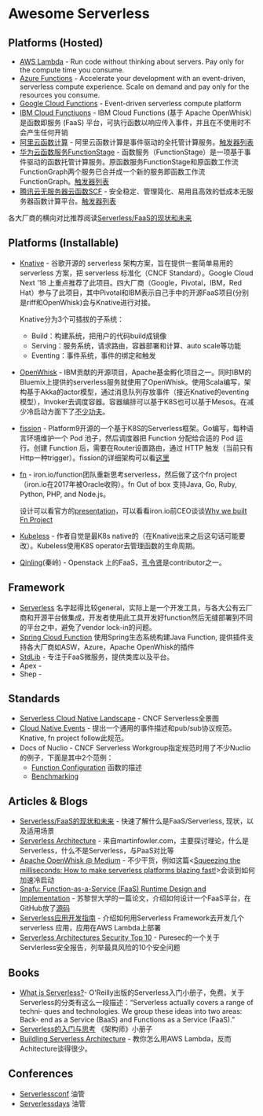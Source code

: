 # Awesome Serverless

## Platforms (Hosted)

- [AWS Lambda](https://aws.amazon.com/lambda) - Run code without thinking about servers. Pay only for the compute time you consume.
- [Azure Functions](https://azure.microsoft.com/en-us/services/functions/) - Accelerate your development with an event-driven, serverless compute experience. Scale on demand and pay only for the resources you consume.
- [Google Cloud Functions](https://cloud.google.com/functions/docs/) - Event-driven serverless compute platform
- [IBM Cloud Functiuons](https://console.bluemix.net/openwhisk) - IBM Cloud Functions (基于 Apache OpenWhisk）是函数即服务 (FaaS) 平台，可执行函数以响应传入事件，并且在不使用时不会产生任何开销
- [阿里云函数计算](https://help.aliyun.com/product/50980.html?spm=a2c4g.11186623.6.539.2f8b29e9IFTorg) - 阿里云函数计算是事件驱动的全托管计算服务。[触发器列表](https://help.aliyun.com/document_detail/74707.html?spm=a2c4g.11186623.6.570.38ea68a0KROFyX)
- [华为云函数服务FunctionStage](https://www.huaweicloud.com/product/functionstage.html) - 函数服务（FunctionStage）是一项基于事件驱动的函数托管计算服务。原函数服务FunctionStage和原函数工作流FunctionGraph两个服务已合并成一个新的服务即函数工作流FunctionGraph。[触发器列表](https://support.huaweicloud.com/usermanual-functiongraph/functiongraph_01_0160.html)
- [腾讯云无服务器云函数SCF](https://cloud.tencent.com/product/scf) - 安全稳定、管理简化、易用且高效的低成本无服务器函数计算平台。[触发器列表](https://cloud.tencent.com/document/product/583/9705)

各大厂商的横向对比推荐阅读[Serverless/FaaS的现状和未来](http://jolestar.com/serverless-faas-current-status-and-future/)

## Platforms (Installable)

- [Knative](https://github.com/knative) - 谷歌开源的 serverless 架构方案，旨在提供一套简单易用的 serverless 方案，把 serverless 标准化（CNCF Standard）。Google Cloud Next '18 上重点推荐了此项目。四大厂商（Google，Pivotal，IBM，Red Hat）参与了此项目，其中Pivotal和IBM表示自己手中的开源FaaS项目(分别是riff和OpenWhisk)会与Knative进行对接。

  Knative分为3个可插拔的子系统：

  - Build：构建系统，把用户的代码build成镜像
  - Serving：服务系统，请求路由，容器部署和计算、auto scale等功能
  - Eventing：事件系统，事件的绑定和触发

- [OpenWhisk](https://openwhisk.apache.org/) - IBM贡献的开源项目，Apache基金孵化项目之一。同时IBM的Bluemix上提供的serverless服务就使用了OpenWhisk。使用Scala编写，架构基于Akka的actor模型，通过消息队列存放事件（接近Knative的eventing模型），Invoker去调度容器。容器编排可以基于K8S也可以基于Mesos。在减少冷启动方面下了[不少功夫](https://medium.com/openwhisk/squeezing-the-milliseconds-how-to-make-serverless-platforms-blazing-fast-aea0e9951bd0)。

- [fission](https://github.com/fission/fission) - Platform9开源的一个基于K8S的Serverless框架。Go编写，每种语言环境维护一个 Pod 池子，然后调度器把 Function 分配给合适的 Pod 运行。创建 Function 后，需要在Router设置路由，通过 HTTP 触发（当前只有Http一种trigger）。fission的详细架构可以看[这里](https://github.com/fission/fission/blob/master/Documentation/Architecture.md)

- [fn](https://github.com/fnproject/fn) - iron.io/function团队重新思考serverless，然后做了这个fn project（iron.io在2017年被Oracle收购）。fn Out of box 支持Java, Go, Ruby, Python, PHP, and Node.js。

  设计可以看官方的[presentation](https://docs.google.com/presentation/d/1zdgzSgCfhmF_zK-ziMB_-oqG2C2xVlCE90M1aO70SqU/edit#slide=id.g2d4c809d12_0_1)，可以看看iron.io前CEO谈谈[Why we built Fn Project](https://medium.com/fnproject/8-reasons-why-we-built-the-fn-project-bcfe45c5ae63)

- [Kubeless](https://github.com/kubeless/kubeless) - 作者自觉是最K8s native的（在Knative出来之后这句话可能要改）。Kubeless使用K8S operator去管理函数的生命周期。

- [Qinling](https://github.com/openstack/qinling)(秦岭) - Openstack 上的FaaS，[孔令贤](https://lingxiankong.github.io/index.html)是contributor之一。

## Framework

- [Serverless](https://serverless.com/) 名字起得比较general，实际上是一个开发工具，与各大公有云厂商和开源平台做集成，开发者使用此工具开发好function然后无缝部署到不同的平台之中，避免了vendor lock-in的问题。
- [Spring Cloud Function](https://cloud.spring.io/spring-cloud-function/) 使用Spring生态系统构建Java Function, 提供插件支持各大厂商如ASW，Azure，Apache OpenWhisk的插件
- [StdLib](https://github.com/stdlib/lib) - 专注于FaaS微服务，提供类库以及平台。
- Apex - <TODO>
- Shep - <TODO>

## Standards

- [Serverless Cloud Native Landscape](https://github.com/cncf/wg-serverless) - CNCF Serverless全景图
- [Cloud Native Events](https://github.com/cncf/wg-serverless/tree/master/proposals/cloudevents) - 提出一个通用的事件描述和pub/sub协议规范。Knative, fn project follow此规范。
- Docs of Nuclio - CNCF Serverless Workgroup指定规范时用了不少Nuclio的例子，下面是其中2个范例：
  - [Function Configuration](https://github.com/nuclio/nuclio/blob/master/docs/reference/function-configuration/function-configuration-reference.md) 函数的描述
  - [Benchmarking](https://github.com/nuclio/nuclio/blob/master/docs/tasks/benchmarking.md)

## Articles & Blogs

- [Serverless/FaaS的现状和未来](http://jolestar.com/serverless-faas-current-status-and-future/) - 快速了解什么是FaaS/Serverless, 现状，以及适用场景
- [Serverless Architecture](https://martinfowler.com/articles/serverless.html) - 来自martinfowler.com，主要探讨理论，什么是Serverless，什么不是Serverless，与PaaS对比等
- [Apache OpenWhisk @ Medium](https://medium.com/openwhisk) - 不少干货，例如这篇<[Squeezing the milliseconds: How to make serverless platforms blazing fast!](https://medium.com/openwhisk/squeezing-the-milliseconds-how-to-make-serverless-platforms-blazing-fast-aea0e9951bd0)>会谈到如何加速冷启动
- [Snafu: Function-as-a-Service (FaaS) Runtime Design and Implementation](https://arxiv.org/abs/1703.07562) - 苏黎世大学的一篇论文，介绍如何设计一个FaaS平台，在GitHub放了[源码](https://github.com/serviceprototypinglab/snafu)
- [Serverless应用开发指南](http://serverless.ink/) - 介绍如何用Serverless Framework去开发几个serverless 应用，应用在AWS Lambda上部署
- [Serverless Architectures Security Top 10](https://www.puresec.io/blog/serverless-top-10-released) - Puresec的一个关于Servlerless安全报告，列举最具风险的10个安全问题

## Books

- [What is Serverless?](https://www.oreilly.com/programming/free/what-is-serverless.csp)-  O'Reilly出版的Serverless入门小册子，免费。关于Serverless的分类有这么一段描述：“Serverless actually covers a range of techni‐ ques and technologies. We group these ideas into two areas: Back‐ end as a Service (BaaS) and Functions as a Service (FaaS).”
- [Serverless的入门与思考](http://q.infoqstatic.com/ppt/serverlessminibook.pdf) 《架构师》小册子
- [Buildling Serverless Architecture](https://www.amazon.co.uk/Building-Serverless-Architectures-Cagatay-Gurturk/dp/1787129195) - 教你怎么用AWS Lambda，反而Achitecture谈得很少。

## Conferences

- [Serverlessconf](https://www.youtube.com/channel/UCqlcVgk8SkUmve4Kw4xSlgw) 油管
- [Serverlessdays](https://www.youtube.com/channel/UCYzAnR_SebAmLRkKIbK_YoQ) 油管
